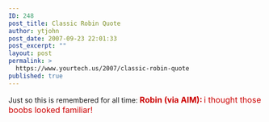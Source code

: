 ```yaml
---
ID: 248
post_title: Classic Robin Quote
author: ytjohn
post_date: 2007-09-23 22:01:33
post_excerpt: ""
layout: post
permalink: >
  https://www.yourtech.us/2007/classic-robin-quote
published: true
---
```

Just so this is remembered for all time:
<font color="#cc0000">  <font size="2">   <strong>    <font size="3">Robin (via AIM):</font>   </strong>  </font>  <font size="3"> i thought those boobs looked familiar!</font> </font>